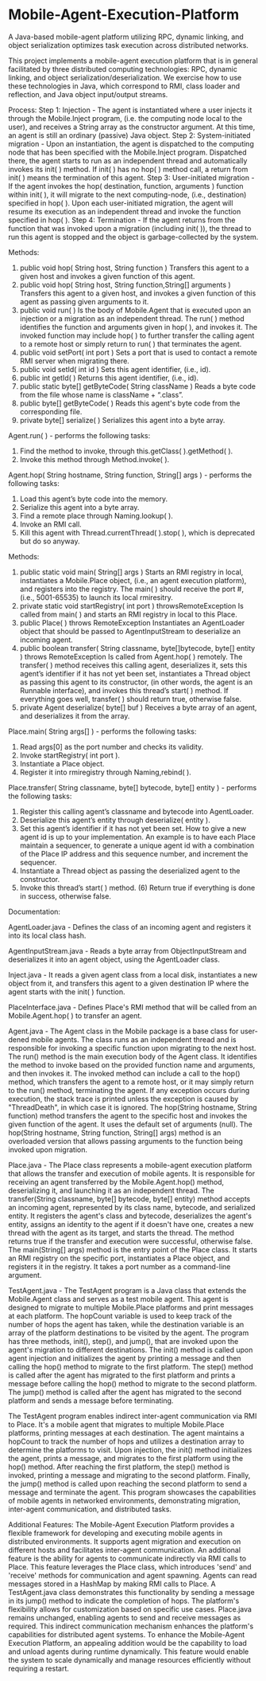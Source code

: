 # Mobile-Agent-Execution-Platform
A Java-based mobile-agent platform utilizing RPC, dynamic linking, and object serialization optimizes task execution across distributed networks.

This project implements a mobile-agent execution platform that is in general facilitated by three distributed computing technologies: RPC, dynamic linking, and object serialization/deserialization. We exercise how to use these technologies in Java, which correspond to RMI, class loader and reflection, and Java object input/output streams.

Process: 
Step 1: Injection - The agent is instantiated where a user injects it through the Mobile.Inject program, (i.e. the computing node local to the user), and receives a String array as the constructor argument. At this time, an agent is still an ordinary (passive) Java object. 
Step 2: System-initiated migration - Upon an instantiation, the agent is dispatched to the computing node that has been specified with the Mobile.Inject program. Dispatched there, the agent starts to run as an independent thread and automatically invokes its init( ) method. If init( ) has no hop( ) method call, a return from init( ) means the termination of this agent. 
Step 3: User-initiated migration - If the agent invokes the hop( destination, function, arguments ) function within init( ), it will migrate to the next computing-node, (i.e., destination) specified in hop( ). Upon each user-initiated migration, the agent will resume its execution as an independent thread and invoke the function specified in hop( ). 
Step 4: Termination - If the agent returns from the function that was invoked upon a migration (including init( )), the thread to run this agent is stopped and the object is garbage-collected by the system.

Methods:
1. public void hop( String host, String function ) Transfers this agent to a given host and invokes a given function of this agent.
2. public void hop( String host, String function,String[] arguments ) Transfers this agent to a given host, and invokes a given function of this agent as passing given arguments to it.
3. public void run( ) Is the body of Mobile.Agent that is executed upon an injection or a migration as an independent thread. The run( ) method identifies the function and arguments given in hop( ), and invokes it. The invoked function may include hop( ) to further transfer the calling agent to a remote host or simply return to run( ) that terminates the agent.
4. public void setPort( int port ) Sets a port that is used to contact a remote RMI server when migrating there.
5. public void setId( int id ) Sets this agent identifier, (i.e., id).
6. public int getId( ) Returns this agent identifier, (i.e., id).
7. public static byte[] getByteCode( String className ) Reads a byte code from the file whose name is className + “.class”.
8. public byte[] getByteCode( ) Reads this agent's byte code from the corresponding file.
9. private byte[] serialize( ) Serializes this agent into a byte array.

Agent.run( ) - performs the following tasks:
1. Find the method to invoke, through this.getClass( ).getMethod( ).
2. Invoke this method through Method.invoke( ).

Agent.hop( String hostname, String function, String[] args ) - performs the following tasks:
1. Load this agent’s byte code into the memory.
2. Serialize this agent into a byte array.
3. Find a remote place through Naming.lookup( ).
4. Invoke an RMI call.
5. Kill this agent with Thread.currentThread( ).stop( ), which is deprecated but do so anyway.

Methods:
1. public static void main( String[] args ) Starts an RMI registry in local, instantiates a Mobile.Place object, (i.e., an agent execution platform), and registers into the registry. The main( ) should receive the port #, (i.e., 5001-65535) to launch its local rmiresitry.
2. private static void startRegistry( int port ) throwsRemoteException Is called from main( ) and starts an RMI registry in local to this Place.
3. public Place( ) throws RemoteException Instantiates an AgentLoader object that should be passed to AgentInputStream to deserialize an incoming agent.
4. public boolean transfer( String classname, byte[]bytecode, byte[] entity ) throws RemoteException Is called from Agent.hop( ) remotely. The transfer( ) method receives this calling agent, deserializes it, sets this agent’s identifier if it has not yet been set, instantiates a Thread object as passing this agent to its constructor, (in other words, the agent is an Runnable interface), and invokes this thread’s start( ) method. If everything goes well, transfer( ) should return true, otherwise false.
5. private Agent deserialize( byte[] buf ) Receives a byte array of an agent, and deserializes it from the array.

Place.main( String args[] ) - performs the following tasks:
1. Read args[0] as the port number and checks its validity.
2. Invoke startRegistry( int port ).
3. Instantiate a Place object.
4. Register it into rmiregistry through Naming,rebind( ).

Place.transfer( String classname, byte[] bytecode, byte[] entity ) - performs the following tasks:
1. Register this calling agent’s classname and bytecode into AgentLoader.
2. Deserialize this agent’s entity through deserialize( entity ).
3. Set this agent’s identifier if it has not yet been set. How to give a new agent id is up to your implementation. An example is to have each Place maintain a sequencer, to generate a unique agent id with a combination of the Place IP address and this sequence number, and increment the sequencer.
4. Instantiate a Thread object as passing the deserialized agent to the constructor.
5. Invoke this thread’s start( ) method. (6) Return true if everything is done in success, otherwise false.

Documentation:

AgentLoader.java - Defines the class of an incoming agent and registers it into its local class hash.

AgentInputStream.java - Reads a byte array from ObjectInputStream and deserializes it into an agent object, using the AgentLoader class.

Inject.java - It reads a given agent class from a local disk, instantiates a new object from it, and transfers this agent to a given destination IP where the agent starts with the init( ) function.

PlaceInterface.java - Defines Place's RMI method that will be called from an Mobile.Agent.hop( ) to transfer an agent.

Agent.java - The Agent class in the Mobile package is a base class for user-de ned mobile agents. The class runs as an independent thread and is responsible for invoking a specific function upon migrating to the next host. The run() method is the main execution body of the Agent class. It identifies the method to invoke based on the provided function name and arguments, and then invokes it. The invoked method can include a call to the hop() method, which transfers the agent to a remote host, or it may simply return to the run() method, terminating the agent. If any exception occurs during execution, the stack trace is printed unless the exception is caused by "ThreadDeath", in which case it is ignored.
The hop(String hostname, String function) method transfers the agent to the specific host and invokes the given function of the agent. It uses the default set of arguments (null). The hop(String hostname, String function, String[] args) method is an overloaded version that allows passing arguments to the function being invoked upon migration.

Place.java - The Place class represents a mobile-agent execution platform that allows the transfer and execution of mobile agents. It is responsible for receiving an agent transferred by the Mobile.Agent.hop() method, deserializing it, and launching it as an independent thread.
The transfer(String classname, byte[] bytecode, byte[] entity) method accepts an incoming agent, represented by its class name, bytecode, and serialized entity. It registers the agent's class and bytecode, deserializes the agent's entity, assigns an identity to the agent if it doesn't have one, creates a new thread with the agent as its target, and starts the thread. The method returns true if the transfer and execution were successful, otherwise false.
The main(String[] args) method is the entry point of the Place class. It starts an RMI registry on the specific port, instantiates a Place object, and registers it in the registry. It takes a port number as a command-line argument.

TestAgent.java - The TestAgent program is a Java class that extends the Mobile.Agent class and serves as a test mobile agent. This agent is designed to migrate to multiple Mobile.Place platforms and print messages at each platform. The hopCount variable is used to keep track of the number of hops the agent has taken, while the destination variable is an array of the platform destinations to be visited by the agent.
The program has three methods, init(), step(), and jump(), that are invoked upon the agent's migration to different destinations. The init() method is called upon agent injection and initializes the agent by printing a message and then calling the hop() method to migrate to the  first platform. The step() method is called after the agent has migrated to the  first platform and prints a message before calling the hop() method to migrate to the second platform. The jump() method is called after the agent has migrated to the second platform and sends a message before terminating.

The TestAgent program enables indirect inter-agent communication via RMI to Place. It's a mobile agent that migrates to multiple Mobile.Place platforms, printing messages at each destination. The agent maintains a hopCount to track the number of hops and utilizes a destination array to determine the platforms to visit.
Upon injection, the init() method initializes the agent, prints a message, and migrates to the  first platform using the hop() method. After reaching the  first platform, the step() method is invoked, printing a message and migrating to the second platform. Finally, the jump() method is called upon reaching the second platform to send a message and terminate the agent.
This program showcases the capabilities of mobile agents in networked environments, demonstrating migration, inter-agent communication, and distributed tasks.

Additional Features:
The Mobile-Agent Execution Platform provides a flexible framework for developing and executing mobile agents in distributed environments. It supports agent migration and execution on different hosts and facilitates inter-agent communication. An additional feature is the ability for agents to communicate indirectly via RMI calls to Place.
This feature leverages the Place class, which introduces 'send' and 'receive' methods for communication and agent spawning. Agents can read messages stored in a HashMap by making RMI calls to Place. A TestAgent.java class demonstrates this functionality by sending a message in its jump() method to indicate the completion of hops.
The platform's flexibility allows for customization based on specific use cases. Place.java remains unchanged, enabling agents to send and receive messages as required. This indirect communication mechanism enhances the platform's capabilities for distributed agent systems.
To enhance the Mobile-Agent Execution Platform, an appealing addition would be the capability to load and unload agents during runtime dynamically. This feature would enable the system to scale dynamically and manage resources efficiently without requiring a restart.
